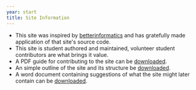 ```yaml
---
year: start
title: Site Information
---
```

- This site was inspired by [betterinformatics](https://betterinformatics.com/) and has gratefully made application of that site's source code.
- This site is student authored and maintained, volunteer student contributors are what brings it value.
- A PDF guide for contributing to the site can be [downloaded](resources/general/site-info/Contributing-to-Bettermaths.pdf).
- An simple outline of the site and its structure be [downloaded](resources/general/site-info/BetterMaths-Brief-Explainer.odt).
- A word document containing suggestions of what the site might later contain can be [downloaded](resources/general/site-info/Handover-Content-Ideas.docx).
